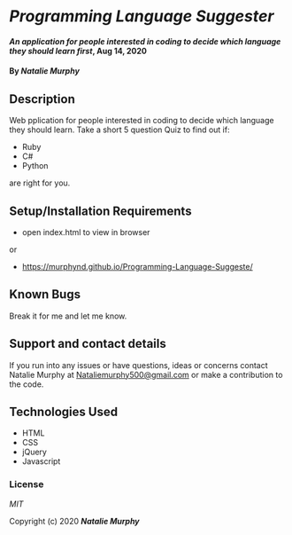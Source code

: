 # _Programming Language Suggester_

#### _An application for people interested in coding to decide which language they should learn first_, Aug 14, 2020

#### By _**Natalie Murphy**_

## Description
Web pplication for people interested in coding to decide which language they should learn.
Take a short 5 question Quiz to find out if:

* Ruby
* C#
* Python

are right for you.

## Setup/Installation Requirements

* open index.html to view in browser 

or 
* https://murphynd.github.io/Programming-Language-Suggeste/


## Known Bugs

Break it for me and let me know.

## Support and contact details

If you run into any issues or have questions, ideas or concerns contact Natalie Murphy at Nataliemurphy500@gmail.com or make a contribution to the code.

## Technologies Used

* HTML
* CSS
* jQuery
* Javascript

### License

*MIT*

Copyright (c) 2020 **_Natalie Murphy_**